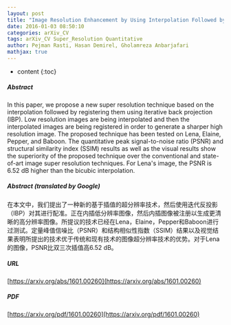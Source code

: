 ```yaml
---
layout: post
title: "Image Resolution Enhancement by Using Interpolation Followed by Iterative Back Projection"
date: 2016-01-03 08:50:10
categories: arXiv_CV
tags: arXiv_CV Super_Resolution Quantitative
author: Pejman Rasti, Hasan Demirel, Gholamreza Anbarjafari
mathjax: true
---
```


* content
{:toc}

##### Abstract
In this paper, we propose a new super resolution technique based on the interpolation followed by registering them using iterative back projection (IBP). Low resolution images are being interpolated and then the interpolated images are being registered in order to generate a sharper high resolution image. The proposed technique has been tested on Lena, Elaine, Pepper, and Baboon. The quantitative peak signal-to-noise ratio (PSNR) and structural similarity index (SSIM) results as well as the visual results show the superiority of the proposed technique over the conventional and state-of-art image super resolution techniques. For Lena's image, the PSNR is 6.52 dB higher than the bicubic interpolation.

##### Abstract (translated by Google)
在本文中，我们提出了一种新的基于插值的超分辨率技术，然后使用迭代反投影（IBP）对其进行配准。正在内插低分辨率图像，然后内插图像被注册以生成更清晰的高分辨率图像。所提议的技术已经在Lena，Elaine，Pepper和Baboon进行过测试。定量峰值信噪比（PSNR）和结构相似性指数（SSIM）结果以及视觉结果表明所提出的技术优于传统和现有技术的图像超分辨率技术的优势。对于Lena的图像，PSNR比双三次插值高6.52 dB。

##### URL
[https://arxiv.org/abs/1601.00260](https://arxiv.org/abs/1601.00260)

##### PDF
[https://arxiv.org/pdf/1601.00260](https://arxiv.org/pdf/1601.00260)

